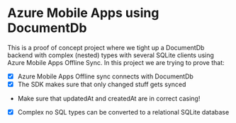 # Azure Mobile Apps using DocumentDb

This is a proof of concept project where we tight up a DocumentDb backend with complex (nested) types with several SQLite clients using Azure Mobile Apps Offline Sync. In this project we are trying to prove that:

- [x] Azure Mobile Apps Offline sync connects with DocumentDb
- [x] The SDK makes sure that only changed stuff gets synced
- Make sure that updatedAt and createdAt are in correct casing!
- [x] Complex no SQL types can be converted to a relational SQLite database
